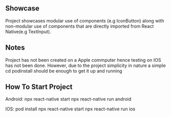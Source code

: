 
## Showcase
Project showcases modular use of components (e.g IconButton) along with non-modular use of components that are directly imported from React Native(e.g TextInput).

## Notes 
Project has not been created on a Apple commputer hence testing on IOS has not been done. However, due to the project simplicity in nature a simple cd podinstall should be enough to get it up and running

## How To Start Project

Android:
npx react-native start
npx react-native run android

IOS: 
pod install 
npx react-native start
npx react-native run ios
